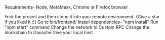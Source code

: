 Requirements- Node, MetaMask, Chrome or Firefox browser


Fork the project and then clone it into your remote environment. {Give a star if you liked it :)}
Go to bin/frontend/
Install dependencies- "npm install"
Run "npm start" command
Change the network to Custom RPC
Change the blockchain to Ganache
Give your local host


